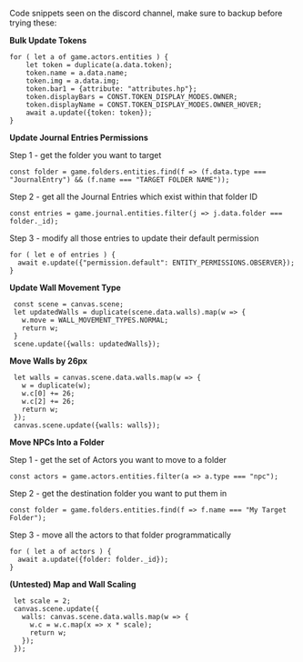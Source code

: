 ---
---
Code snippets seen on the discord channel, make sure to backup before trying these:

**Bulk Update Tokens**
```
for ( let a of game.actors.entities ) {
    let token = duplicate(a.data.token);
    token.name = a.data.name;
    token.img = a.data.img;
    token.bar1 = {attribute: "attributes.hp"};
    token.displayBars = CONST.TOKEN_DISPLAY_MODES.OWNER;
    token.displayName = CONST.TOKEN_DISPLAY_MODES.OWNER_HOVER;
    await a.update({token: token});
}
```

**Update Journal Entries Permissions**

Step 1 - get the folder you want to target
```
const folder = game.folders.entities.find(f => (f.data.type === "JournalEntry") && (f.name === "TARGET FOLDER NAME"));
```
Step 2 - get all the Journal Entries which exist within that folder ID
```
const entries = game.journal.entities.filter(j => j.data.folder === folder._id);
```
Step 3 - modify all those entries to update their default permission
```
for ( let e of entries ) {
  await e.update({"permission.default": ENTITY_PERMISSIONS.OBSERVER});
}
```

**Update Wall Movement Type**
```
 const scene = canvas.scene;
 let updatedWalls = duplicate(scene.data.walls).map(w => {
   w.move = WALL_MOVEMENT_TYPES.NORMAL;
   return w;
 }
 scene.update({walls: updatedWalls});
```

**Move Walls by 26px**
```
 let walls = canvas.scene.data.walls.map(w => {
   w = duplicate(w);
   w.c[0] += 26;
   w.c[2] += 26;
   return w;
 });
 canvas.scene.update({walls: walls});
```

**Move NPCs Into a Folder**

Step 1 - get the set of Actors you want to move to a folder
```
const actors = game.actors.entities.filter(a => a.type === "npc");
```
Step 2 - get the destination folder you want to put them in
```
const folder = game.folders.entities.find(f => f.name === "My Target Folder");
```
Step 3 - move all the actors to that folder programmatically
```
for ( let a of actors ) {
  await a.update({folder: folder._id});
}
```

**(Untested) Map and Wall Scaling**
```
 let scale = 2;
 canvas.scene.update({
   walls: canvas.scene.data.walls.map(w => {
     w.c = w.c.map(x => x * scale);
     return w;
   });
 });
```
